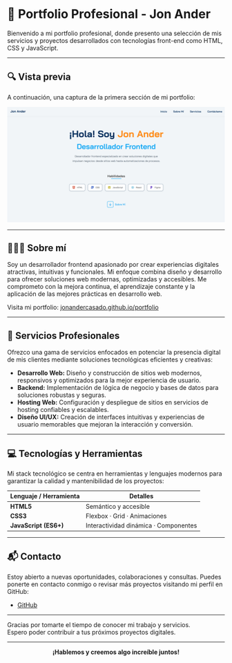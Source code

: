 # 🎯 Portfolio Profesional - Jon Ander

Bienvenido a mi portfolio profesional, donde presento una selección de mis servicios y proyectos desarrollados con tecnologías front-end como HTML, CSS y JavaScript.

---

## 🔍 Vista previa

A continuación, una captura de la primera sección de mi portfolio:

![Primera sección del portfolio](src/assets/preview/portfolio-home-preview.png)

---

## 👨🏻‍💻 Sobre mí

Soy un desarrollador frontend apasionado por crear experiencias digitales atractivas, intuitivas y funcionales. Mi enfoque combina diseño y desarrollo para ofrecer soluciones web modernas, optimizadas y accesibles. Me comprometo con la mejora continua, el aprendizaje constante y la aplicación de las mejores prácticas en desarrollo web.

Visita mi portfolio: [jonandercasado.github.io/portfolio](https://jonandercasado.github.io/portfolio/)

---

## 💼 Servicios Profesionales

Ofrezco una gama de servicios enfocados en potenciar la presencia digital de mis clientes mediante soluciones tecnológicas eficientes y creativas:

- **Desarrollo Web:** Diseño y construcción de sitios web modernos, responsivos y optimizados para la mejor experiencia de usuario.
- **Backend:** Implementación de lógica de negocio y bases de datos para soluciones robustas y seguras.
- **Hosting Web:** Configuración y despliegue de sitios en servicios de hosting confiables y escalables.
- **Diseño UI/UX:** Creación de interfaces intuitivas y experiencias de usuario memorables que mejoran la interacción y conversión.

---

## 💻 Tecnologías y Herramientas

Mi stack tecnológico se centra en herramientas y lenguajes modernos para garantizar la calidad y mantenibilidad de los proyectos:

<div align="center">
  <table>
    <thead>
      <tr>
        <th>Lenguaje / Herramienta</th>
        <th>Detalles</th>
      </tr>
    </thead>
    <tbody>
      <tr>
        <td><strong>HTML5</strong></td>
        <td>Semántico y accesible</td>
      </tr>
      <tr>
        <td><strong>CSS3</strong></td>
        <td>Flexbox · Grid · Animaciones</td>
      </tr>
      <tr>
        <td><strong>JavaScript (ES6+)</strong></td>
        <td>Interactividad dinámica · Componentes</td>
      </tr>
    </tbody>
  </table>
</div>

---

## 📬 Contacto

Estoy abierto a nuevas oportunidades, colaboraciones y consultas. Puedes ponerte en contacto conmigo o revisar más proyectos visitando mi perfil en GitHub:

- [GitHub](https://github.com/jonandercasado)

---

Gracias por tomarte el tiempo de conocer mi trabajo y servicios.  
Espero poder contribuir a tus próximos proyectos digitales.

---

<p align="center"><b>¡Hablemos y creemos algo increíble juntos!</b></p>

